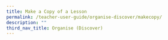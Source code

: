 ```yaml
---
title: Make a Copy of a Lesson
permalink: /teacher-user-guide/organise-discover/makecopy/
description: ""
third_nav_title: Organise (Discover)
---
```

